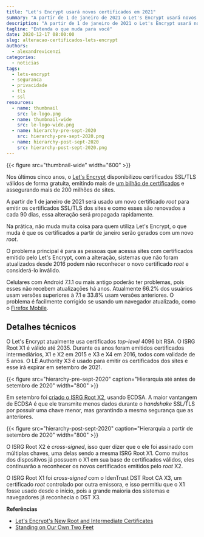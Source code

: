 ```yaml
---
title: "Let's Encrypt usará novos certificados em 2021"
summary: "A partir de 1 de janeiro de 2021 o Let's Encrypt usará novos certificados, entenda o que muda para você."
description: "A partir de 1 de janeiro de 2021 o Let's Encrypt usará novos certificados, entenda o que muda para você."
tagline: "Entenda o que muda para você"
date: 2020-12-17 08:00:00
slug: alteracao-certificados-lets-encrypt
authors:
  - alexandrevicenzi
categories:
  - noticias
tags:
  - lets-encrypt
  - seguranca
  - privacidade
  - tls
  - ssl
resources:
  - name: thumbnail
    src: le-logo.png
  - name: thumbnail-wide
    src: le-logo-wide.png
  - name: hierarchy-pre-sept-2020
    src: hierarchy-pre-sept-2020.png
  - name: hierarchy-post-sept-2020
    src: hierarchy-post-sept-2020.png
---
```


{{< figure src="thumbnail-wide" width="600" >}}

Nos últimos cinco anos, o [Let's Encrypt][LE] disponibilizou certificados SSL/TLS válidos de forma gratuita, emitindo mais de [um bilhão de certificados][1-bi] e assegurando mais de 200 milhões de sites.

A partir de 1 de janeiro de 2021 será usado um novo certificado *root* para emitir os certificados SSL/TLS dos sites e como esses são renovados a cada 90 dias, essa alteração será propagada rapidamente.

Na prática, não muda muita coisa para quem utiliza Let's Encrypt, o que muda é que os certificados a partir de janeiro serão gerados com um novo *root*.

O problema principal é para as pessoas que acessa sites com certificados emitido pelo Let's Encrypt, com a alteração, sistemas que não foram atualizados desde 2016 podem não reconhecer o novo certificado *root* e considerá-lo inválido.

Celulares com Android 7.1.1 ou mais antigo poderão ter problemas, pois esses não recebem atualizações há anos. Atualmente 66.2% dos usuários usam versões superiores à 7.1 e 33.8% usam versões anteriores. O problema é facilmente corrigido se usando um navegador atualizado, como o [Firefox Mobile][firefox].

## Detalhes técnicos

O Let's Encrypt atualmente usa certificados *top-level* 4096 bit RSA. O ISRG Root X1 é válido até 2035. Durante os anos foram emitidos certificados intermediários, X1 e X2 em 2015 e X3 e X4 em 2016, todos com validade de 5 anos. O LE Authority X3 é usado para emitir os certificados dos sites e esse irá expirar em setembro de 2021.

{{< figure src="hierarchy-pre-sept-2020" caption="Hierarquia até antes de setembro de 2020" width="800" >}}

Em setembro foi [criado o ISRG Root X2][new-cert], usando ECDSA. A maior vantangem de ECDSA é que ele transmite menos dados durante o *handshake* SSL/TLS por possuir uma chave menor, mas garantindo a mesma segurança que as anteriores.

{{< figure src="hierarchy-post-sept-2020" caption="Hierarquia a partir de setembro de 2020" width="800" >}}

O ISRG Root X2 é *cross-signed*, isso quer dizer que o ele foi assinado com múltiplas chaves, uma delas sendo a mesma ISRG Root X1. Como muitos dos dispositivos já possuem o X1 em sua base de certificados válidos, eles continuarão a reconhecer os novos certificados emitidos pelo *root* X2.

O ISRG Root X1 foi *cross-signed* com o IdenTrust DST Root CA X3, um certificado *root* controlado por outra emissora, e isso permitiu que o X1 fosse usado desde o início, pois a grande maioria dos sistemas e navegadores já reconhecia o DST X3.

**Referências**

- [Let's Encrypt's New Root and Intermediate Certificates][new-cert]
- [Standing on Our Own Two Feet][own-feet]

[LE]: https://letsencrypt.org/
[1-bi]: https://letsencrypt.org/2020/02/27/one-billion-certs.html
[new-cert]: https://letsencrypt.org/2020/09/17/new-root-and-intermediates.html
[own-feet]: https://letsencrypt.org/2020/11/06/own-two-feet.html
[firefox]: https://www.mozilla.org/en-US/firefox/mobile/
